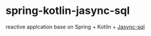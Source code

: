 # spring-kotlin-jasync-sql
reactive applcation base on Spring + Kotlin + [Jasync-sql](https://github.com/jasync-sql/jasync-sql)
